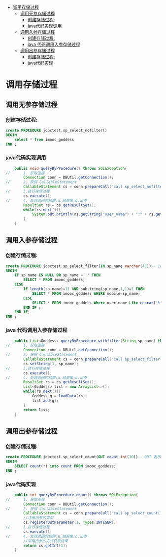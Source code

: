 - [调用存储过程](#%E8%B0%83%E7%94%A8%E5%AD%98%E5%82%A8%E8%BF%87%E7%A8%8B)
	- [调用无参存储过程](#%E8%B0%83%E7%94%A8%E6%97%A0%E5%8F%82%E5%AD%98%E5%82%A8%E8%BF%87%E7%A8%8B)
		- [创建存储过程:](#%E5%88%9B%E5%BB%BA%E5%AD%98%E5%82%A8%E8%BF%87%E7%A8%8B)
		- [java代码实现调用](#java%E4%BB%A3%E7%A0%81%E5%AE%9E%E7%8E%B0%E8%B0%83%E7%94%A8)
	- [调用入参存储过程](#%E8%B0%83%E7%94%A8%E5%85%A5%E5%8F%82%E5%AD%98%E5%82%A8%E8%BF%87%E7%A8%8B)
		- [创建存储过程:](#%E5%88%9B%E5%BB%BA%E5%AD%98%E5%82%A8%E8%BF%87%E7%A8%8B)
		- [java 代码调用入参存储过程](#java-%E4%BB%A3%E7%A0%81%E8%B0%83%E7%94%A8%E5%85%A5%E5%8F%82%E5%AD%98%E5%82%A8%E8%BF%87%E7%A8%8B)
	- [调用出参存储过程](#%E8%B0%83%E7%94%A8%E5%87%BA%E5%8F%82%E5%AD%98%E5%82%A8%E8%BF%87%E7%A8%8B)
		- [创建存储过程:](#%E5%88%9B%E5%BB%BA%E5%AD%98%E5%82%A8%E8%BF%87%E7%A8%8B)
		- [java代码实现](#java%E4%BB%A3%E7%A0%81%E5%AE%9E%E7%8E%B0)

# 调用存储过程

## 调用无参存储过程

### 创建存储过程:

```sql
create PROCEDURE jdbctest.sp_select_nofilter()
BEGIN 
	select * from imooc_goddess 
END ;
```

### java代码实现调用

```java
	public void queryByProcedure() throws SQLException{
//		1. 获取连接
		Connection conn = DBUtil.getConnection();
//		2. 获得 CallableStatement
		CallableStatement cs = conn.prepareCall("call sp_select_nofilter()");
//		3.执行存储过程
		cs.execute();
//		4. 处理返回的结果:a.结果集;b.出参
		ResultSet rs = cs.getResultSet();
		while(rs.next()){
			System.out.println(rs.getString("user_name") + ":" + rs.getString("email") + "-" + rs.getString("mobile"));
		}
	}
```

## 调用入参存储过程

### 创建存储过程:

```sql
create PROCEDURE jdbctest.sp_select_filter(IN sp_name varchar(45))-- in 表示入参
BEGIN 
	IF sp_name IS NULL OR sp_name = '' THEN 
		SELECT * FROM imooc_goddess;
	ELSE 
		IF length(sp_name)=11 AND substring(sp_name,1,1)=1 THEN 
			SELECT * FROM imooc_goddess WHERE mobile=sp_name;
		ELSE 
			SELECT * FROM imooc_goddess Where user_name Like concat('%',sp_name,'%');
		END IF ;
	END IF;
END ;
```

### java 代码调用入参存储过程
```java
	public List<Goddess> queryByProcedure_withfilter(String sp_name) throws SQLException{
//		1. 获取连接
		Connection conn = DBUtil.getConnection();
//		2. 获得 CallableStatement
		CallableStatement cs = conn.prepareCall("call sp_select_filter(?)");
		cs.setString(1, sp_name);
//		3.执行存储过程
		cs.execute();
//		4. 处理返回的结果:a.结果集;b.出参
		ResultSet rs = cs.getResultSet();
		List<Goddess> list = new ArrayList<>();
		while(rs.next()){
			Goddess g =	loadData(rs);
			list.add(g);
		}
		return list;
	}
```

## 调用出参存储过程

### 创建存储过程:

```sql
create PROCEDURE jdbctest.sp_select_count(OUT count int(10))-- OUT 表示出参
BEGIN 
	SELECT count(*) into count FROM imooc_goddess;
END ;
```

### java代码实现
```java
	public int queryByProcedure_count() throws SQLException{
//		1. 获取连接
		Connection conn = DBUtil.getConnection();
//		2. 获得 CallableStatement
		CallableStatement cs = conn.prepareCall("call sp_select_count(?)");
		//注册出参的类型
		cs.registerOutParameter(1, Types.INTEGER);
//		3.执行存储过程
		cs.execute();
//		4. 处理返回的结果:a.结果集;b.出参
		//采用出参的方式获取结果
		return cs.getInt(1);
	}
```